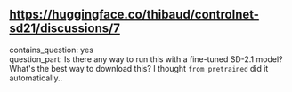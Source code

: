 ## https://huggingface.co/thibaud/controlnet-sd21/discussions/7

contains_question: yes  
question_part: Is there any way to run this with a fine-tuned SD-2.1 model? What's the best way to download this? I thought `from_pretrained` did it automatically..